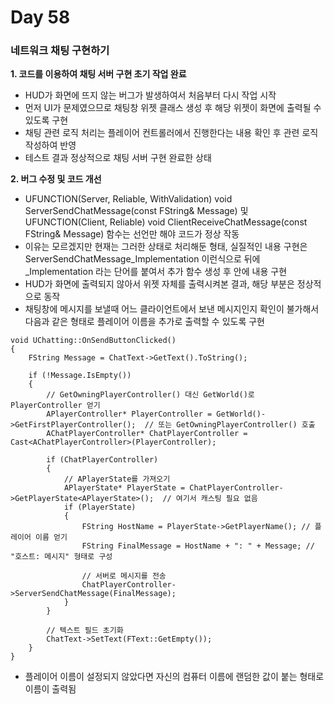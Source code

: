 # Day 58

### 네트워크 채팅 구현하기

**1. 코드를 이용하여 채팅 서버 구현 초기 작업 완료**

- HUD가 화면에 뜨지 않는 버그가 발생하여서 처음부터 다시 작업 시작
- 먼저 UI가 문제였으므로 채팅창 위젯 클래스 생성 후 해당 위젯이 화면에 출력될 수 있도록 구현
- 채팅 관련 로직 처리는 플레이어 컨트롤러에서 진행한다는 내용 확인 후 관련 로직 작성하여 반영
- 테스트 결과 정상적으로 채팅 서버 구현 완료한 상태

**2. 버그 수정 및 코드 개선**

- UFUNCTION(Server, Reliable, WithValidation) void ServerSendChatMessage(const FString& Message) 및 UFUNCTION(Client, Reliable) void ClientReceiveChatMessage(const FString& Message) 함수는 선언만 해야 코드가 정상 작동
- 이유는 모르겠지만 현재는 그러한 상태로 처리해둔 형태, 실질적인 내용 구현은 ServerSendChatMessage_Implementation 이런식으로 뒤에 _Implementation 라는 단어를 붙여서 추가 함수 생성 후 안에 내용 구현
- HUD가 화면에 출력되지 않아서 위젯 자체를 출력시켜본 결과, 해당 부분은 정상적으로 동작
- 채팅창에 메시지를 보낼때 어느 클라이언트에서 보낸 메시지인지 확인이 불가해서 다음과 같은 형태로 플레이어 이름을 추가로 출력할 수 있도록 구현

```
void UChatting::OnSendButtonClicked()
{
    FString Message = ChatText->GetText().ToString();

    if (!Message.IsEmpty())
    {
        // GetOwningPlayerController() 대신 GetWorld()로 PlayerController 얻기
        APlayerController* PlayerController = GetWorld()->GetFirstPlayerController();  // 또는 GetOwningPlayerController() 호출
        AChatPlayerController* ChatPlayerController = Cast<AChatPlayerController>(PlayerController);

        if (ChatPlayerController)
        {
            // APlayerState를 가져오기
            APlayerState* PlayerState = ChatPlayerController->GetPlayerState<APlayerState>();  // 여기서 캐스팅 필요 없음
            if (PlayerState)
            {
                FString HostName = PlayerState->GetPlayerName(); // 플레이어 이름 얻기
                FString FinalMessage = HostName + ": " + Message; // "호스트: 메시지" 형태로 구성

                // 서버로 메시지를 전송
                ChatPlayerController->ServerSendChatMessage(FinalMessage);
            }
        }

        // 텍스트 필드 초기화
        ChatText->SetText(FText::GetEmpty());
    }
}
```

- 플레이어 이름이 설정되지 않았다면 자신의 컴퓨터 이름에 랜덤한 값이 붙는 형태로 이름이 출력됨

